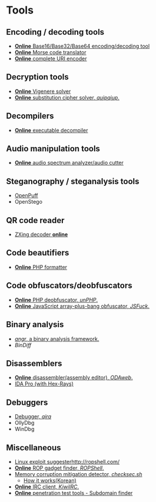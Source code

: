 # Tools

## Encoding / decoding tools
  - [**Online** Base16/Base32/Base64 encoding/decoding tool](http://abys.io/base16)
  - [**Online** Morse code translator](http://morsecode.scphillips.com/translator.html)
  - [**Online** complete URI encoder](http://2tap.com/javascript-percent-encoder/)

## Decryption tools
  - [**Online** Vigenere solver](https://www.guballa.de/vigenere-solver)
  - [**Online** substitution cipher solver, _quipqiup_.](http://quipqiup.com/)

## Decompilers
  - [**Online** executable decompiler](http://decompiler.fit.vutbr.cz)

## Audio manipulation tools
  - [**Online** audio spectrum analyzer/audio cutter](http://mp3cut.net/)

## Steganography / steganalysis tools
  - [OpenPuff](http://embeddedsw.net/OpenPuff_Steganography_Home.html)
  - OpenStego

## QR code reader
  - [ZXing decoder **online**](https://zxing.org/w/decode.jspx)

## Code beautifiers
  - [**Online** PHP formatter](http://beta.phpformatter.com/)

## Code obfuscators/deobfuscators
  - [**Online** PHP deobfuscator, _unPHP_.](https://www.unphp.net)
  - [**Online** JavaScript array-plus-bang obfuscator, _JSFuck_.](http://www.jsfuck.com/)

## Binary analysis
  - [_angr_, a binary analysis framework.](http://angr.io/)
  - _BinDiff_

## Disassemblers
  - [**Online** disassembler(assembly editor), _ODAweb_.](http://www.onlinedisassembler.com/odaweb/)
  - [IDA Pro (with Hex-Rays)](https://drive.google.com/file/d/0B7MLdZHLoLnRdnlRaGotTkhyaGs/view)

## Debuggers
  - [Debugger, _qira_](https://github.com/BinaryAnalysisPlatform/qira)
  - OllyDbg
  - WinDbg

## Miscellaneous
  - [Linux exploit suggester](https://www.blackmoreops.com/2017/01/17/find-linux-exploits-by-kernel-version/)http://ropshell.com/
  - [**Online** ROP gadget finder, _ROPShell_.](http://ropshell.com/)
  - [Memory corruption mitigation detector, _checksec.sh_](http://tk-blog.blogspot.kr/2009/02/checksec.html)
    - [How it works(Korean)](https://bpsecblog.wordpress.com/2016/06/28/memory_protect_linux_5/)
  - [**Online** IRC client, _KiwiIRC_.](https://kiwiirc.com/client)
  - [**Online** penetration test tools - Subdomain finder](https://pentest-tools.com/information-gathering/find-subdomains-of-domain)
